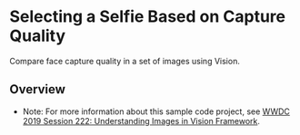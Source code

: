 # Selecting a Selfie Based on Capture Quality

Compare face capture quality in a set of images using Vision.

## Overview

- Note: For more information about this sample code project, see [WWDC 2019 Session 222: Understanding Images in Vision Framework](https://developer.apple.com/videos/play/wwdc19/222/).

